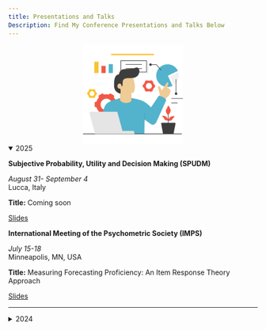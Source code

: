 ```yaml
---
title: Presentations and Talks 
Description: Find My Conference Presentations and Talks Below
---
```



<img src="Presentation.png" style="width:40%; display: block; margin: auto;">


<details open>
  <summary class="drop-date">2025</summary>
  
  
  <p><b>Subjective Probability, Utility and Decision Making (SPUDM)</b></p>
  
  <div class="row">
  <div class="column"><i>August 31- September 4 </i></div>
  <div class="column"> Lucca, Italy</div>
</div>
  
**Title:** Coming soon 

<span class="ph0 pt5 post-header">
<a class="btn-links mr2 ba dib" href="404" target="_blank" rel="noopener"><i class="fas fa-chalkboard-teacher"></i> Slides</a>

</br>
  
  <p><b>International Meeting of the Psychometric Society (IMPS)</b></p>
  
  <div class="row">
  <div class="column"><i>July 15-18 </i></div>
  <div class="column">Minneapolis, MN, USA</div>
</div>

**Title:** Measuring Forecasting Proficiency: An Item Response Theory Approach

<span class="ph0 pt5 post-header">
<a class="btn-links mr2 ba dib" href="https://raw.githack.com/quinix45/Conferences_2025/main/IMPS/IMPS%20presentation.html" target="_blank" rel="noopener"><i class="fas fa-chalkboard-teacher"></i> Slides</a>



</details>

<hr></hr>

<details>
  <summary class="drop-date">2024</summary>
  
  
  <p><b>International Meeting of the Psychometric Society (IMPS)</b></p>
  
  <div class="row">
  <div class="column"><i>July 16-19 </i></div>
  <div class="column">Prague, Czechia</div>
</div>

**Title:** Bayesian model averaging of (a)symmetric IRT models in small samples

<span class="ph0 pt5 post-header">
<a class="btn-links mr2 ba dib" href="https://raw.githack.com/quinix45/IMPS_2024/main/IMPS_presentation.html" target="_blank" rel="noopener"><i class="fas fa-chalkboard-teacher"></i> Slides</a>

</details>



